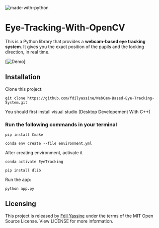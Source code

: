


![made-with-python](https://img.shields.io/badge/Made%20with-Python-1f425f.svg)
# Eye-Tracking-With-OpenCV

This is a Python library that provides a **webcam-based eye tracking system**. It gives you the exact position of the pupils and the looking direction, in real time.

[![Demo](media/Pupil_Tracking_Demo.gif)]


## Installation

Clone this project:

```shell
git clone https://github.com/fdilyassine/WebCam-Based-Eye-Tracking-System.git
```
You should first install visual studio (Desktop Developement With C++)

### Run the following commands in your terminal



```shell
pip install Cmake
```


```shell
conda env create --file environment.yml

```
After creating environment, activate it

```shell
conda activate EyeTracking
```
```shell
pip install dlib
```



Run the app:

```shell
python app.py
```

## Licensing

This project is released by [Fdil Yassine](https://www.linkedin.com/in/fdil-yassine) under the terms of the MIT Open Source License. View LICENSE for more information.

